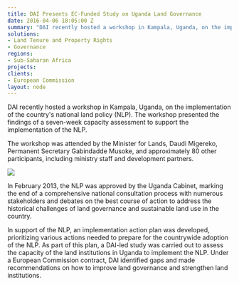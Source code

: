 ```yaml
---
title: DAI Presents EC-Funded Study on Uganda Land Governance
date: 2016-04-06 18:05:00 Z
summary: "DAI recently hosted a workshop in Kampala, Uganda, on the implementation of the country's national land policy (NLP). The workshop presented the findings of a seven-week capacity assessment to support the implementation of the NLP. "
solutions:
- Land Tenure and Property Rights
- Governance
regions:
- Sub-Saharan Africa
projects:
clients:
- European Commission
layout: node
---
```

DAI recently hosted a workshop in Kampala, Uganda, on the implementation of the country's national land policy (NLP). The workshop presented the findings of a seven-week capacity assessment to support the implementation of the NLP.

The workshop was attended by the Minister for Lands, Daudi Migereko, Permanent Secretary Gabindadde Musoke, and approximately 80 other participants, including ministry staff and development partners.

![][1]

In February 2013, the NLP was approved by the Uganda Cabinet, marking the end of a comprehensive national consultation process with numerous stakeholders and debates on the best course of action to address the historical challenges of land governance and sustainable land use in the country.

In support of the NLP, an implementation action plan was developed, prioritizing various actions needed to prepare for the countrywide adoption of the NLP. As part of this plan, a DAI-led study was carried out to assess the capacity of the land institutions in Uganda to implement the NLP. Under a European Commission contract, DAI identified gaps and made recommendations on how to improve land governance and strengthen land institutions.

[1]: /assets/images/news/uganda.jpg
